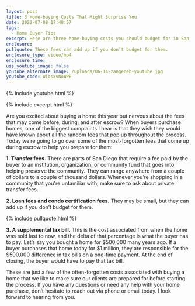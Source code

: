 ```yaml
---
layout: post
title: 3 Home-buying Costs That Might Surprise You
date: 2022-07-08 17:48:57
tags:
  - Home Buyer Tips
excerpt: Here are three home-buying costs you should budget for in San Diego.
enclosure:
pullquote: These fees can add up if you don’t budget for them.
enclosure_type: video/mp4
enclosure_time:
use_youtube_image: false
youtube_alternate_image: /uploads/06-14-zangeneh-youtube.jpg
youtube_code: WiosxvNoWPE
---
```

{% include youtube.html %}

{% include excerpt.html %}

Are you excited about buying a home this year but nervous about the fees that may come before, during, and after escrow? When buyers purchase homes, one of the biggest complaints I hear is that they wish they would have known about all the random fees that pop up throughout the process. Today we’re going to go over some of the most-forgotten fees that come up during escrow to help you prepare for them:

**1\. Transfer fees.** There are parts of San Diego that require a fee paid by the buyer to an institution, organization, or community fund that goes into helping preserve the community. They can range anywhere from a couple of dollars to a couple of thousand dollars. Whenever you’re shopping in a community that you're unfamiliar with, make sure to ask about private transfer fees.

**2\. Loan fees and condo certification fees.** They may be small, but they can add up if you don’t budget for them.

{% include pullquote.html %}

**3\. A supplemental tax bill.** This is the cost associated from when the home was sold last to now, and the delta of that percentage is what the buyer has to pay. Let’s say you bought a home for $500,000 many years ago. If a buyer purchases that home today for $1 million, they are responsible for the $500,000 difference in tax bills on a one-time payment. At the end of closing, the buyer would have to pay that tax bill.

These are just a few of the often-forgotten costs associated with buying a home that we like to make sure our clients are prepared for before starting the process. If you have any questions or need any help with your home purchase, don’t hesitate to reach out via phone or email today. I look forward to hearing from you.

